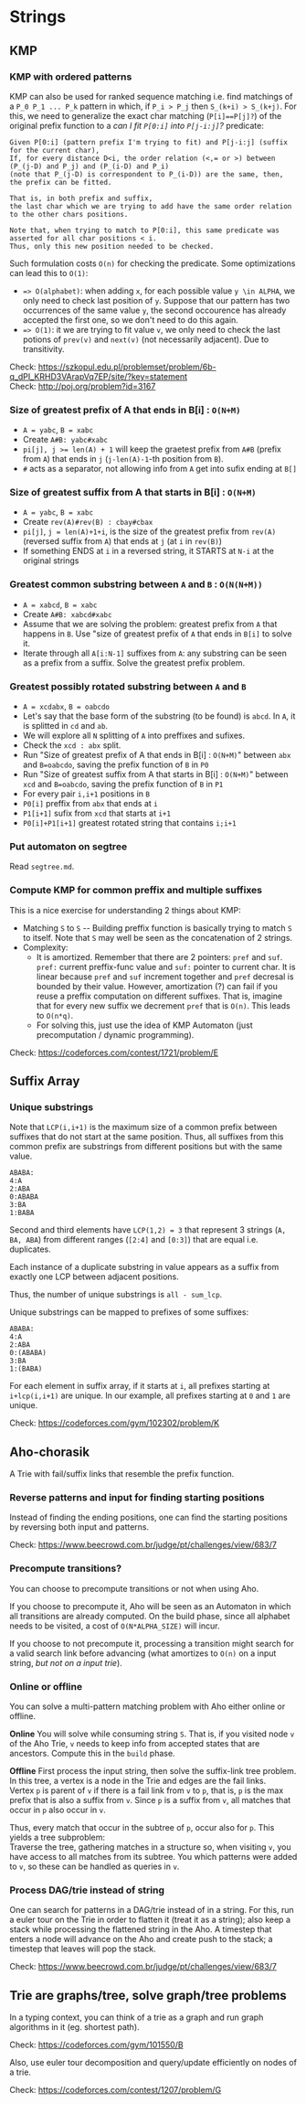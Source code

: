 # Strings

## KMP

### KMP with ordered patterns
KMP can also be used for ranked sequence matching i.e. find matchings of a `P_0 P_1 ... P_k` pattern in which, if `P_i > P_j` then `S_(k+i) > S_(k+j)`. For this, we need to generalize the exact char matching (`P[i]==P[j]?`) of the original prefix function to a *can I fit `P[0:i]` into `P[j-i:j]`?* predicate:
```
Given P[0:i] (pattern prefix I'm trying to fit) and P[j-i:j] (suffix for the current char),
If, for every distance D<i, the order relation (<,= or >) between (P_(j-D) and P_j) and (P_(i-D) and P_i)
(note that P_(j-D) is correspondent to P_(i-D)) are the same, then, the prefix can be fitted.

That is, in both prefix and suffix,
the last char which we are trying to add have the same order relation to the other chars positions.    

Note that, when trying to match to P[0:i], this same predicate was asserted for all char positions < i.
Thus, only this new position needed to be checked.
```
Such formulation costs `O(n)` for checking the predicate. Some optimizations can lead this to `O(1)`:
- `=> O(alphabet)`: when adding `x`, for each possible value `y \in ALPHA`, we only need to check last position of `y`. 
Suppose that our pattern has two occurrences of the same value `y`, the second occourence has already accepted the first one, so we don't need to do this again.
- `=> O(1)`: it we are trying to fit value `v`, we only need to check the last potions of `prev(v)` and `next(v)` (not necessarily adjacent). Due to transitivity.


Check: https://szkopul.edu.pl/problemset/problem/6b-q_dPI_KRHD3VArapVq7EP/site/?key=statement  
Check: http://poj.org/problem?id=3167  

### Size of greatest prefix of A that ends in B[i] : `O(N+M)`
- `A = yabc`, `B = xabc`
- Create `A#B: yabc#xabc`
- `pi[j], j >= len(A) + 1` will keep the graetest prefix from `A#B` (prefix from `A`) that ends in `j` (`j-len(A)-1`-th position from `B`).
- `#` acts as a separator, not allowing info from `A` get into sufix ending at `B[]`

### Size of greatest suffix from A that starts in B[i] : `O(N+M)`
- `A = yabc`, `B = xabc`
- Create `rev(A)#rev(B) : cbay#cbax`
- `pi[j]`, `j = len(A)+1+i`, is the size of the greatest prefix from `rev(A)` (reversed suffix from `A`) that ends at `j` (at `i` in `rev(B)`)
- If something ENDS at `i` in a reversed string, it STARTS at `N-i` at the original strings

### Greatest common substring between `A` and `B` : `O(N(N+M))`
- `A = xabcd`, `B = xabc`
- Create `A#B: xabcd#xabc`
- Assume that we are solving the problem: greatest prefix from `A` that happens in `B`. Use "size of greatest prefix of `A` that ends in `B[i]` to solve it.
- Iterate through all `A[i:N-1]` suffixes from `A`: any substring can be seen as a prefix from a suffix. Solve the greatest prefix problem.

### Greatest possibly rotated substring between `A` and `B`
- `A = xcdabx`, `B = oabcdo`
- Let's say that the base form of the substring (to be found) is `abcd`. In `A`, it is splitted in `cd` and `ab`.
- We will explore all `N` splitting of `A` into preffixes and sufixes. 
 - Check the `xcd : abx` split.
 - Run "Size of greatest prefix of A that ends in B[i] : `O(N+M)`" between `abx` and `B=oabcdo`, saving the prefix function of `B` in `P0`
 - Run "Size of greatest suffix from A that starts in B[i] : `O(N+M)`" between `xcd` and `B=oabcdo`, saving the prefix function of `B` in `P1`
 - For every pair `i,i+1` positions in `B`
  - `P0[i]` preffix from `abx` that ends at `i`
  - `P1[i+1]` sufix from `xcd` that starts at `i+1`
  - `P0[i]+P1[i+1]` greatest rotated string that contains `i;i+1`


### Put automaton on segtree
Read `segtree.md`.

### Compute KMP for common preffix and multiple suffixes
This is a nice exercise for understanding 2 things about KMP:
- Matching `S` to `S`
-- Building preffix function is basically trying to match `S` to itself. Note that `S` may well be seen as the concatenation of 2 strings.
- Complexity: 
  - It is amortized. Remember that there are 2 pointers: `pref` and `suf`. `pref:` current preffix-func value and `suf:` pointer to current char.
It is linear because `pref` and `suf` increment together and `pref` decresal is bounded by their value. However, amortization (?) can fail if you reuse a preffix computation on different suffixes. That is, imagine that for every new suffix we decrement `pref` that is `O(n)`. This leads to `O(n*q)`.  
  - For solving this, just use the idea of KMP Automaton (just precomputation / dynamic programming).


Check: https://codeforces.com/contest/1721/problem/E  

## Suffix Array

### Unique substrings
Note that `LCP(i,i+1)` is the maximum size of a common prefix between suffixes that do not start at the same position.
Thus, all suffixes from this common prefix are substrings from different positions but with the same value.
```
ABABA:
4:A
2:ABA
0:ABABA
3:BA
1:BABA
```
Second and third elements have `LCP(1,2) = 3` that represent 3 strings (`A, BA, ABA`) from different ranges (`[2:4]` and `[0:3]`) that are equal i.e. duplicates.
  
Each instance of a duplicate substring in value appears as a suffix from exactly one LCP between adjacent positions.
  
Thus, the number of unique substrings is `all - sum_lcp`.
  
Unique substrings can be mapped to prefixes of some suffixes:
```
ABABA:
4:A
2:ABA
0:(ABABA)
3:BA
1:(BABA)
```
For each element in suffix array, if it starts at `i`, all prefixes starting at `i+lcp(i,i+1)` are unique.
In our example, all prefixes starting at `0` and `1` are unique.
  
Check: https://codeforces.com/gym/102302/problem/K

## Aho-chorasik
A Trie with fail/suffix links that resemble the prefix function.

### Reverse patterns and input for finding starting positions
Instead of finding the ending positions, one can find the starting positions by reversing both input and patterns.
  
Check: https://www.beecrowd.com.br/judge/pt/challenges/view/683/7

### Precompute transitions?
You can choose to precompute transitions or not when using Aho.  

If you choose to precompute it, Aho will be seen as an Automaton in which all transitions are already computed. On the build phase, since all alphabet needs to be visited, a cost of `O(N*ALPHA_SIZE)` will incur.  
  
If you choose to not precompute it, processing a transition might search for a valid search link before advancing (what amortizes to `O(n)` on a input string, *but not on a input trie*). 

### Online or offline
You can solve a multi-pattern matching problem with Aho either online or offline.

**Online**
You will solve while consuming string `S`. That is, if you visited node `v` of the Aho Trie, `v` needs to keep info from accepted states that are ancestors. Compute this in the `build` phase.

**Offline**
First process the input string, then solve the suffix-link tree problem.  In this tree, a vertex is a node in the Trie and edges are the fail links.  
Vertex `p` is parent of `v` if there is a fail link from `v` to `p`, that is, `p` is the max prefix that is also a suffix from `v`. 
Since `p` is a suffix from `v`, all matches that occur in `p` also occur in `v`.
  
Thus, every match that occur in the subtree of `p`, occur also for `p`. This yields a tree subproblem:  
Traverse the tree, gathering matches in a structure so, when visiting `v`, you have access to all matches from its subtree.
You which patterns were added to `v`, so these can be handled as queries in `v`.

### Process DAG/trie instead of string
One can search for patterns in a DAG/trie instead of in a string. 
For this, run a euler tour on the Trie in order to flatten it (treat it as a string); also keep a stack while processing the flattened string in the Aho. 
A timestep that enters a node will advance on the Aho and create push to the stack; a timestep that leaves will pop the stack.
  
Check: https://www.beecrowd.com.br/judge/pt/challenges/view/683/7

## Trie are graphs/tree, solve graph/tree problems
In a typing context, you can think of a trie as a graph and run graph algorithms in it (eg. shortest path).
  
Check: https://codeforces.com/gym/101550/B 
  
Also, use euler tour decomposition and query/update efficiently on nodes of a trie.

Check: https://codeforces.com/contest/1207/problem/G
